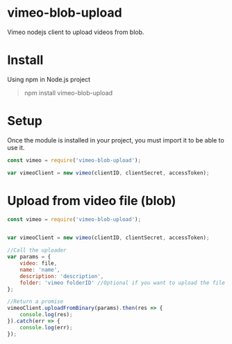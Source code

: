# vimeo-blob-upload
Vimeo nodejs client to upload videos from blob.

# Install

Using npm in Node.js project
> npm install vimeo-blob-upload

# Setup

Once the module is installed in your project, you must import it to be able to use it.

```javascript
const vimeo = require('vimeo-blob-upload');

var vimeoClient = new vimeo(clientID, clientSecret, accessToken);
```

# Upload from video file (blob)


```javascript
const vimeo = require('vimeo-blob-upload');


var vimeoClient = new vimeo(clientID, clientSecret, accessToken);

//Call the uploader
var params = {
    video: file,
    name: 'name',
    description: 'description',
    folder: 'vimeo folderID' //Optional if you want to upload the file to a specific folder
};

//Return a promise
vimeoClient.uploadFromBinary(params).then(res => {
    console.log(res);
}).catch(err => {
    console.log(err);
});

```